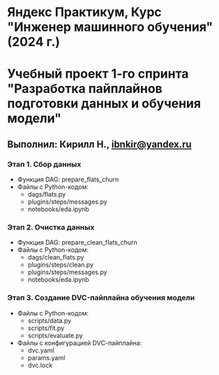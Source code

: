 # Яндекс Практикум, Курс "Инженер машинного обучения" (2024 г.)
# Учебный проект 1-го спринта "Разработка пайплайнов подготовки данных и обучения модели"

## Выполнил: Кирилл Н., ibnkir@yandex.ru

### Этап 1. Сбор данных
- Функция DAG: prepare_flats_churn
- Файлы с Python-кодом:
	* dags/flats.py
	* plugins/steps/messages.py
	* notebooks/eda.ipynb

### Этап 2. Очистка данных
- Функция DAG: prepare_clean_flats_churn
- Файлы с Python-кодом:
	* dags/clean_flats.py
	* plugins/steps/clean.py
	* plugins/steps/messages.py
	* notebooks/eda.ipynb

### Этап 3. Создание DVC-пайплайна обучения модели
- Файлы с Python-кодом:
	* scripts/data.py
	* scripts/fit.py
	* scripts/evaluate.py
- Файлы с конфигурацией DVС-пайплайна:
	* dvc.yaml
	* params.yaml
	* dvc.lock
	

